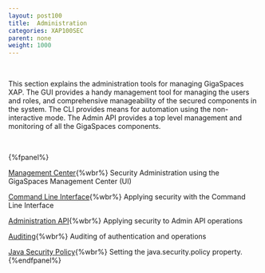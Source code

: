 ```yaml
---
layout: post100
title:  Administration
categories: XAP100SEC
parent: none
weight: 1000
---
```


<br>

This section explains the administration tools for managing GigaSpaces XAP. The GUI provides a handy management tool for managing the users and roles, and comprehensive manageability of the secured components in the system. The CLI provides means for automation using the non-interactive mode. The Admin API provides a top level management and monitoring of all the GigaSpaces components.


<br>

{%fpanel%}

[Management Center](./gigaspaces-management-center-(ui)-security.html){%wbr%}
Security Administration using the GigaSpaces Management Center (UI)


[Command Line Interface](./command-line-interface-(cli)-security.html){%wbr%}
Applying security with the Command Line Interface

[Administration API](./administration-and-monitoring-api-security.html){%wbr%}
Applying security to Admin API operations

[Auditing](./auditing.html){%wbr%}
Auditing of authentication and operations

[Java Security Policy](./java-security-policy-file.html){%wbr%}
Setting the java.security.policy property.
{%endfpanel%}

